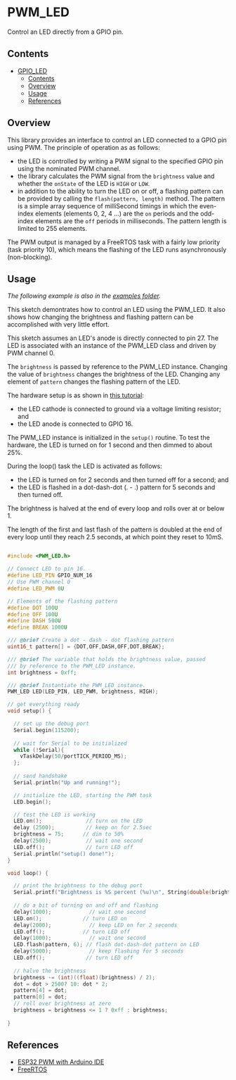 # PWM_LED
Control an LED directly from a GPIO pin.

## Contents
- [GPIO\_LED](#gpio_led)
  - [Contents](#contents)
  - [Overview](#overview)
  - [Usage](#usage)
  - [References](#references)

## Overview

This library provides an interface to control an LED connected to a GPIO pin using PWM. The principle of operation as as follows:
* the LED is controlled by writing a PWM signal to the specified GPIO pin using the nominated PWM channel.
* the library calculates the PWM signal from the `brightness` value and whether the `onState` of the LED is `HIGH` or `LOW`.
* in addition to the ability to turn the LED on or off, a flashing pattern can be provided by calling the `flash(pattern, length)` method. The pattern is a simple array sequence of milliSecond timings in which the even-index elements (elements 0, 2, 4 ...) are the `on` periods and the odd-index elements are the `off` periods in milliseconds. The pattern length is limited to 255 elements.

The PWM output is managed by a FreeRTOS task with a fairly low priority (task priority 10), which means the flashing of the LED runs asynchronously (non-blocking).

## Usage

*The following example is also in the [examples folder](https://github.com/GM-Consult-IOT/PWM_LED/tree/main/lib/PWM_LED/examples).*

This sketch demontrates how to control an LED using the PWM_LED. It also shows how changing the brightness and flashing pattern can be accomplished with very little effort.

This sketch assumes an LED's anode is directly connected to pin 27. The LED is associated with an instance of the PWM_LED class and driven by PWM channel 0. 

The `brightness` is passed by reference to the PWM_LED instance. Changing the value of `brightness` changes the brightness of the LED. Changing any element of `pattern` changes the flashing pattern of the LED.

The hardware setup is as shown in [this tutorial](https://www.google.com/search?q=random+nerd+pwm&oq=random+nerd+pwm&aqs=edge..69i57j0i546j0i546i649j69i60l2.5334j0j1&sourceid=chrome&ie=UTF-8):
* the LED cathode is connected to ground via a voltage limiting resistor; and
* the LED anode is connected to GPIO 16.

The PWM_LED instance is initialized in the `setup()` routine. To test the hardware, the LED is turned on for 1 second and then dimmed to about 25%.

During the loop() task the LED is activated as follows: 
* the LED is turned on for 2 seconds and then turned off for a second; and
* the LED is flashed in a dot-dash-dot (. - .) pattern for 5 seconds and then turned off.

The brightness is halved at the end of every loop and rolls over at or below 1. 

The length of the first and last flash of the pattern is doubled at the end of every loop until they reach 2.5 seconds, at which point they reset to 10mS.

``` C++

#include <PWM_LED.h>

// Connect LED to pin 16.
#define LED_PIN GPIO_NUM_16
// Use PWM channel 0
#define LED_PWM 0U

// Elements of the flashing pattern
#define DOT 100U
#define OFF 100U
#define DASH 500U
#define BREAK 1000U

/// @brief Create a dot - dash - dot flashing pattern
uint16_t pattern[] = {DOT,OFF,DASH,OFF,DOT,BREAK};

/// @brief The variable that holds the brightness value, passed
/// by reference to the PWM_LED instance.
int brightness = 0xff;

/// @brief Instantiate the PWM_LED instance.
PWM_LED LED(LED_PIN, LED_PWM, brightness, HIGH);

// get everything ready
void setup() {

  // set up the debug port
  Serial.begin(115200);
  
  // wait for Serial to be initialized
  while (!Serial){
    vTaskDelay(50/portTICK_PERIOD_MS);
  };
  
  // send handshake
  Serial.println("Up and running!");

  // initialize the LED, starting the PWM task
  LED.begin();

  // test the LED is working
  LED.on();              // turn on the LED
  delay (2500);          // keep on for 2.5sec
  brightness = 75;      // dim to 50%
  delay(2500);           // wait one second  
  LED.off();             // turn LED off
  Serial.println("setup() done!");
}

void loop() {  

  // print the brightness to the debug port
  Serial.printf("Brightness is %S percent (%u)\n", String(double(brightness) / 0xff * 100, 0), brightness);
  
  // do a bit of turning on and off and flashing
  delay(1000);            // wait one second
  LED.on();             // turn LED on   
  delay(2000);            // keep LED on for 2 seconds
  LED.off();            // turn LED off
  delay(1000);            // wait one second
  LED.flash(pattern, 6); // flash dot-dash-dot pattern on LED
  delay(5000);            // keep flashing for 5 seconds
  LED.off();             // turn LED off
 
  // halve the brightness
  brightness -= (int)((float)(brightness) / 2);
  dot = dot > 2500? 10: dot * 2;
  pattern[4] = dot;
  pattern[0] = dot;
  // roll over brightness at zero
  brightness = brightness <= 1 ? 0xff : brightness;
  
}

```

## References
* [ESP32 PWM with Arduino IDE](https://www.google.com/search?q=random+nerd+pwm&oq=random+nerd+pwm&aqs=edge..69i57j0i546j0i546i649j69i60l2.5334j0j1&sourceid=chrome&ie=UTF-8)
* [FreeRTOS](https://freertos.org/index.html)

